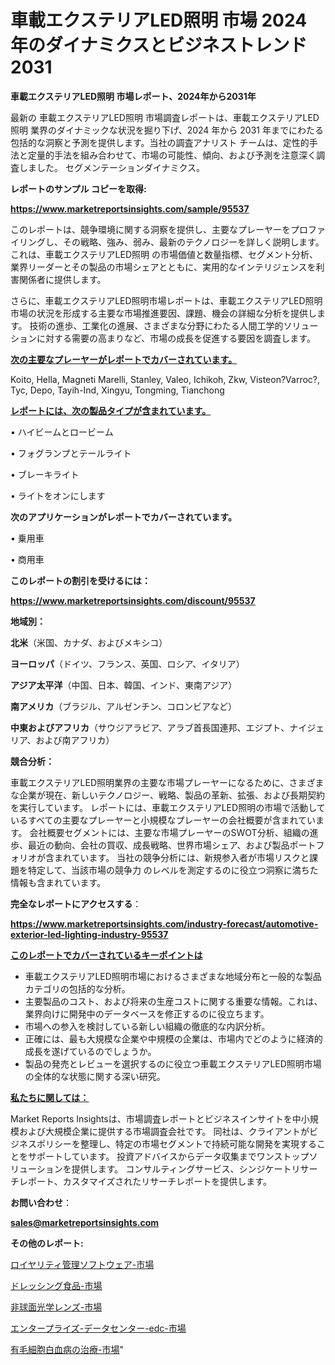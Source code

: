 # 車載エクステリアLED照明 市場 2024 年のダイナミクスとビジネストレンド 2031

<strong>車載エクステリアLED照明 市場レポート、2024年から2031年</strong>

最新の 車載エクステリアLED照明 市場調査レポートは、車載エクステリアLED照明 業界のダイナミックな状況を掘り下げ、2024 年から 2031 年までにわたる包括的な洞察と予測を提供します。当社の調査アナリスト チームは、定性的手法と定量的手法を組み合わせて、市場の可能性、傾向、および予測を注意深く調査しました。 セグメンテーションダイナミクス。



<strong>レポートのサンプル コピーを取得:</strong> <a href=https://www.marketreportsinsights.com/sample/95537>

<strong><u>https://www.marketreportsinsights.com/sample/95537</u></strong></a>

このレポートは、競争環境に関する洞察を提供し、主要なプレーヤーをプロファイリングし、その戦略、強み、弱み、最新のテクノロジーを詳しく説明します。 これは、車載エクステリアLED照明 の市場価値と数量指標、セグメント分析、業界リーダーとその製品の市場シェアとともに、実用的なインテリジェンスを利害関係者に提供します。

さらに、車載エクステリアLED照明市場レポートは、車載エクステリアLED照明市場の状況を形成する主要な市場推進要因、課題、機会の詳細な分析を提供します。 技術の進歩、工業化の進展、さまざまな分野にわたる人間工学的ソリューションに対する需要の高まりなど、市場の成長を促進する要因を調査します。



<strong><u>次の主要なプレーヤーがレポートでカバーされています。</u></strong>

Koito, Hella, Magneti Marelli, Stanley, Valeo, Ichikoh, Zkw, Visteon?Varroc?, Tyc, Depo, Tayih-Ind, Xingyu, Tongming, Tianchong



<strong><u><b>レポートには、次の製品タイプが含まれています。</b></u></strong>

• ハイビームとロービーム

• フォグランプとテールライト

• ブレーキライト

• ライトをオンにします



<strong><b>次のアプリケーションがレポートでカバーされています。</b></strong>

• 乗用車

• 商用車



<strong><b>このレポートの割引を受けるには：</b></strong><a href=https://www.marketreportsinsights.com/discount/95537>

<strong><u>https://www.marketreportsinsights.com/discount/95537</u></strong></a>



<strong>地域別：</strong>



<strong>北米</strong>（米国、カナダ、およびメキシコ）



<strong>ヨーロッパ</strong>（ドイツ、フランス、英国、ロシア、イタリア）



<strong>アジア太平洋</strong>（中国、日本、韓国、インド、東南アジア）



<strong>南アメリカ</strong>（ブラジル、アルゼンチン、コロンビアなど）



<strong>中東およびアフリカ</strong>（サウジアラビア、アラブ首長国連邦、エジプト、ナイジェリア、および南アフリカ）



<strong>競合分析：</strong>

車載エクステリアLED照明業界の主要な市場プレーヤーになるために、さまざまな企業が現在、新しいテクノロジー、戦略、製品の革新、拡張、および長期契約を実行しています。 レポートには、車載エクステリアLED照明の市場で活動しているすべての主要なプレーヤーと小規模なプレーヤーの会社概要が含まれています。 会社概要セグメントには、主要な市場プレーヤーのSWOT分析、組織の進歩、最近の動向、会社の買収、成長戦略、世界市場シェア、および製品ポートフォリオが含まれています。 当社の競争分析には、新規参入者が市場リスクと課題を特定して、当該市場の競争力 のレベルを測定するのに役立つ洞察に満ちた情報も含まれています。



<strong>完全なレポートにアクセスする</strong>：

<a href=https://www.marketreportsinsights.com/industry-forecast/automotive-exterior-led-lighting-industry-95537>

<strong><u>https://www.marketreportsinsights.com/industry-forecast/automotive-exterior-led-lighting-industry-95537</u></strong></a>



<strong><u><b>このレポートでカバーされているキーポイントは</b></u></strong>
<ul>
  <li>車載エクステリアLED照明市場におけるさまざまな地域分布と一般的な製品カテゴリの包括的な分析。</li>
  <li>主要製品のコスト、および将来の生産コストに関する重要な情報。これは、業界向けに開発中のデータベースを修正するのに役立ちます。</li>
  <li>市場への参入を検討している新しい組織の徹底的な内訳分析。</li>
  <li>正確には、最も大規模な企業や中規模の企業は、市場内でどのように経済的成長を遂げているのでしょうか。</li>
  <li>製品の発売とレビューを選択するのに役立つ車載エクステリアLED照明市場の全体的な状態に関する深い研究。</li>
</ul>


<strong><u><b>私たちに関しては：</b></u></strong>

Market Reports Insightsは、市場調査レポートとビジネスインサイトを中小規模および大規模企業に提供する市場調査会社です。 同社は、クライアントがビジネスポリシーを整理し、特定の市場セグメントで持続可能な開発を実現することをサポートしています。 投資アドバイスからデータ収集までワンストップソリューションを提供します。 コンサルティングサービス、シンジケートリサーチレポート、カスタマイズされたリサーチレポートを提供します。



<strong><b>お問い合わせ</b></strong>：

<a href=mailto:sales@marketreportsinsights.com>

<strong><u>sales@marketreportsinsights.com</u></strong></a>



<strong>その他のレポート:</strong>

<a href=https://www.linkedin.com/pulse/ロイヤリティ管理ソフトウェア-市場-2030-年までの需要に焦点を当てた-d2usf/>ロイヤリティ管理ソフトウェア-市場</a>

<a href=https://www.linkedin.com/pulse/ドレッシング食品-市場-2023-推進要因と成長機会-2030-pr-news-hub-gz1uf/>ドレッシング食品-市場</a>

<a href=https://www.linkedin.com/pulse/非球面光学レンズ-市場-2023-新興市場-将来の動向と市場需要-2030-lujmf/>非球面光学レンズ-市場</a>

<a href=https://www.linkedin.com/pulse/エンタープライズ-データセンター-edc-市場-2023-競争分析と事業成長-hsunf/>エンタープライズ-データセンター-edc-市場</a>

<a href=https://www.linkedin.com/pulse/有毛細胞白血病の治療-市場-2023-年のダイナミクスとビジネストレンド-jhl5f/>有毛細胞白血病の治療-市場</a>"
